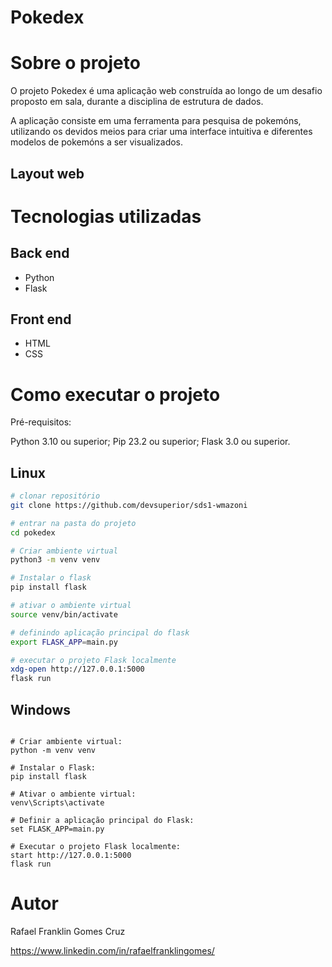 # Pokedex
# Sobre o projeto
O projeto Pokedex é uma aplicação web construída ao longo de um desafio proposto em sala, durante a disciplina de estrutura de dados.

A aplicação consiste em uma ferramenta para pesquisa de pokemóns, utilizando os devidos meios para criar uma interface intuitiva e diferentes modelos de pokemóns a ser visualizados.

## Layout web

# Tecnologias utilizadas
## Back end
- Python
- Flask

## Front end
- HTML
- CSS

# Como executar o projeto

Pré-requisitos: 

Python 3.10 ou superior;
Pip 23.2 ou superior;
Flask 3.0 ou superior.

## Linux
```bash
# clonar repositório
git clone https://github.com/devsuperior/sds1-wmazoni

# entrar na pasta do projeto
cd pokedex

# Criar ambiente virtual
python3 -m venv venv

# Instalar o flask 
pip install flask

# ativar o ambiente virtual
source venv/bin/activate

# definindo aplicação principal do flask
export FLASK_APP=main.py

# executar o projeto Flask localmente
xdg-open http://127.0.0.1:5000
flask run
```

## Windows
```batch

# Criar ambiente virtual:
python -m venv venv

# Instalar o Flask:
pip install flask

# Ativar o ambiente virtual:
venv\Scripts\activate

# Definir a aplicação principal do Flask:
set FLASK_APP=main.py

# Executar o projeto Flask localmente:
start http://127.0.0.1:5000
flask run
```

# Autor

Rafael Franklin Gomes Cruz

https://www.linkedin.com/in/rafaelfranklingomes/
